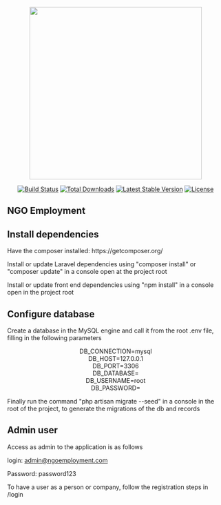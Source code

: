 <p align="center"><img src="https://res.cloudinary.com/dtfbvvkyp/image/upload/v1566331377/laravel-logolockup-cmyk-red.svg" width="400"></p>

<p align="center">
<a href="https://travis-ci.org/laravel/framework"><img src="https://travis-ci.org/laravel/framework.svg" alt="Build Status"></a>
<a href="https://packagist.org/packages/laravel/framework"><img src="https://poser.pugx.org/laravel/framework/d/total.svg" alt="Total Downloads"></a>
<a href="https://packagist.org/packages/laravel/framework"><img src="https://poser.pugx.org/laravel/framework/v/stable.svg" alt="Latest Stable Version"></a>
<a href="https://packagist.org/packages/laravel/framework"><img src="https://poser.pugx.org/laravel/framework/license.svg" alt="License"></a>
</p>

## NGO Employment

## Install dependencies
<p>
Have the composer installed: https://getcomposer.org/
</p>
<p>
Install or update Laravel dependencies using "composer install" or "composer update" in a console open at the project root</p>

<p>
Install or update front end dependencies using "npm install" in a console open in the project root</p>

## Configure database
<p>
Create a database in the MySQL engine and call it from the root .env file, filling in the following parameters</p>

<p align="center">
DB_CONNECTION=mysql<br>
DB_HOST=127.0.0.1<br>
DB_PORT=3306<br>
DB_DATABASE=<br>
DB_USERNAME=root<br>
DB_PASSWORD=<br>
</p>

<p>
Finally run the command "php artisan migrate --seed" in a console in the root of the project, to generate the migrations of the db and records</p>

## Admin user
<p>
Access as admin to the application is as follows

login: admin@ngoemployment.com

Password: password123
</p>

<p>To have a user as a person or company, follow the registration steps in /login</p>

